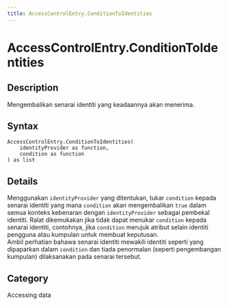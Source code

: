 ```yaml
---
title: AccessControlEntry.ConditionToIdentities
---
```


# AccessControlEntry.ConditionToIdentities


## Description

Mengembalikan senarai identiti yang keadaannya akan menerima.


## Syntax

```powerquery
AccessControlEntry.ConditionToIdentities(
    identityProvider as function,
    condition as function
) as list
```


## Details

Menggunakan <code>identityProvider</code> yang ditentukan, tukar <code>condition</code> kepada senarai identiti yang mana <code>condition</code> akan mengembalikan <code>true</code> dalam semua konteks kebenaran dengan <code>identityProvider</code> sebagai pembekal identiti. Ralat dikemukakan jika tidak dapat menukar <code>condition</code> kepada senarai identiti, contohnya, jika <code>condition</code> merujuk atribut selain identiti pengguna atau kumpulan untuk membuat keputusan.<br />    Ambil perhatian bahawa senarai identiti mewakili identiti seperti yang dipaparkan dalam <code>condition</code> dan tiada penormalan (seperti pengembangan kumpulan) dilaksanakan pada senarai tersebut. <br />



## Category
Accessing data
